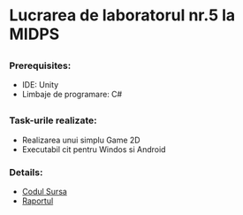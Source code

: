 # **Lucrarea de laboratorul nr.5 la MIDPS**

##

### **Prerequisites:**

 * IDE: Unity
 * Limbaje de programare: C#
 
##

### **Task-urile realizate:**
 
 * Realizarea unui simplu Game 2D
 * Executabil cit pentru Windos si Android


### **Details:**	

* [Codul Sursa]()
* [Raportul]()



